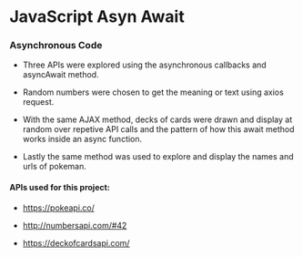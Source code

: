 # JavaScript Asyn Await

### Asynchronous Code

- Three APIs were explored using the asynchronous callbacks and asyncAwait method.

- Random numbers were chosen to get the meaning or text using axios request.

- With the same AJAX method, decks of cards were drawn and display at random over repetive API calls and the pattern of how this await method works inside an async function.

- Lastly the same method was used to explore and display the names and urls of pokeman.

#### APIs used for this project:

- https://pokeapi.co/

- http://numbersapi.com/#42

- https://deckofcardsapi.com/